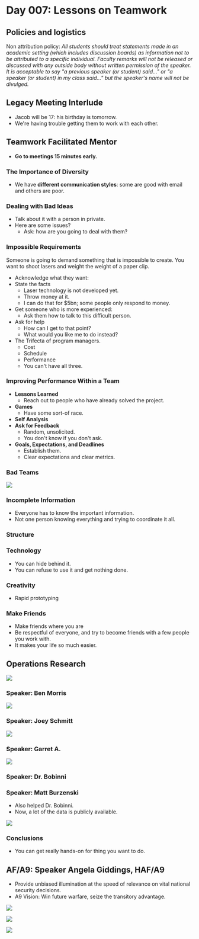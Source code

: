 # Day 007: Lessons on Teamwork

## Policies and logistics

Non attribution policy: _All students should treat statements made in an academic setting \(which includes discussion boards\) as information not to be attributed to a specific individual. Faculty remarks will not be released or discussed with any outside body without written permission of the speaker. It is acceptable to say "a previous speaker \(or student\) said..." or "a speaker \(or student\) in my class said..." but the speaker's name will not be divulged._

## Legacy Meeting Interlude

* Jacob will be 17: his birthday is tomorrow.
* We're having trouble getting them to work with each other. 

## Teamwork Facilitated Mentor

* **Go to meetings 15 minutes early.**

### The Importance of Diversity

* We have **different communication styles**: some are good with email and others are poor.

### Dealing with Bad Ideas

* Talk about it with a person in private.
* Here are some issues?
  * Ask: how are you going to deal with them?

### Impossible Requirements

Someone is going to demand something that is impossible to create. You want to shoot lasers and weight the weight of a paper clip.

* Acknowledge what they want:
* State the facts
  * Laser technology is not developed yet.
  * Throw money at it.
  * I can do that for $5bn; some people only respond to money.
* Get someone who is more experienced:
  * Ask them how to talk to this difficult person.
* Ask for help
  * How can I get to that point?
  * What would you like me to do instead?
* The Trifecta of program managers. 
  * Cost
  * Schedule
  * Performance
  * You can't have all three.

### Improving Performance Within a Team

* **Lessons Learned**
  * Reach out to people who have already solved the project.
* **Games**
  * Have some sort-of race.
* **Self Analysis**
* **Ask for Feedback**
  * Random, unsolicited.
  * You don't know if you don't ask.
* **Goals, Expectations, and Deadlines**
  * Establish them.
  * Clear expectations and clear metrics.

### Bad Teams

![](../../.gitbook/assets/image%20%2834%29.png)

### Incomplete Information

* Everyone has to know the important information.
* Not one person knowing everything and trying to coordinate it all.

### Structure

### Technology

* You can hide behind it.
* You can refuse to use it and get nothing done.

### Creativity

* Rapid prototyping

### Make Friends

* Make friends where you are
* Be respectful of everyone, and try to become friends with a few people you work with.
* It makes your life so much easier.

## Operations Research

![](../../.gitbook/assets/image%20%2821%29.png)

### Speaker: Ben Morris

![](../../.gitbook/assets/image%20%2810%29.png)

### Speaker: Joey Schmitt

![](../../.gitbook/assets/image%20%2827%29.png)

### Speaker: Garret A.



![](../../.gitbook/assets/image%20%2838%29.png)

### Speaker: Dr. Bobinni



### Speaker: Matt Burzenski

* Also helped Dr. Bobinni.
* Now, a lot of the data is publicly available. 

![](../../.gitbook/assets/image%20%2841%29.png)

### Conclusions

* You can get really hands-on for thing you want to do.

## AF/A9: Speaker Angela Giddings, HAF/A9

* Provide unbiased illumination at the speed of relevance on vital national security decisions.
* A9 Vision: Win future warfare, seize the transitory advantage.

![](../../.gitbook/assets/image%20%2811%29.png)

![](../../.gitbook/assets/image%20%2820%29.png)

![](../../.gitbook/assets/image%20%286%29.png)

